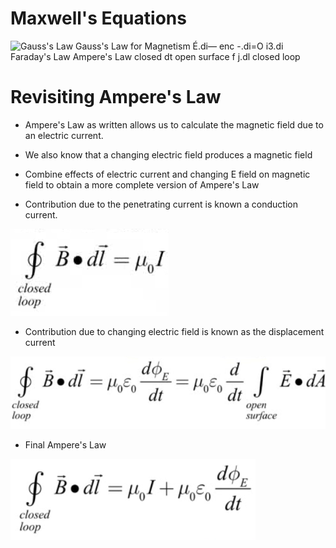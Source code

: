 # Maxwell's Equations

 ![Gauss's Law Gauss's Law for Magnetism É.di— enc -.di=O i3.di
 Faraday's Law Ampere's Law closed dt open surface f j.dl closed loop
 ](./media/image528.png)

# Revisiting Ampere's Law

  -  Ampere's Law as written allows us to calculate the magnetic field
     due to an electric current.

  -  We also know that a changing electric field produces a magnetic
     field

  -  Combine effects of electric current and changing E field on
     magnetic field to obtain a more complete version of Ampere's Law

  -  Contribution due to the penetrating current is known a conduction
     current.

 ![dool pasop 0 = IP•g ](./media/image529.png)

  -  Contribution due to changing electric field is known as the
     displacement current

 ![dd)E = dt closed loop dt open surface ](./media/image530.png)

  -  Final Ampere's Law

 ![dd)E dt closed ](./media/image531.png)